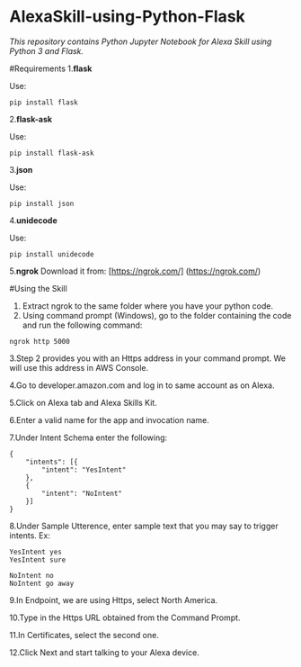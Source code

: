 # AlexaSkill-using-Python-Flask
*This repository contains Python Jupyter Notebook for Alexa Skill using Python 3 and Flask.*

#Requirements
1.**flask**

Use:
```
pip install flask
```

2.**flask-ask**

Use:
```
pip install flask-ask
```

3.**json**

Use:
```
pip install json
```

4.**unidecode**

Use:
```
pip install unidecode
```
5.**ngrok**
Download it from: [https://ngrok.com/] (https://ngrok.com/)


#Using the Skill
1. Extract ngrok to the same folder where you have your python code.
2. Using command prompt (Windows), go to the folder containing the code and run the following command:
```
ngrok http 5000
```
3.Step 2 provides you with an Https address in your command prompt. We will use this address in AWS Console.

4.Go to developer.amazon.com and log in to same account as on Alexa. 

5.Click on Alexa tab and Alexa Skills Kit.

6.Enter a valid name for the app and invocation name.

7.Under Intent Schema enter the following:
```
{ 
	"intents": [{ 
		"intent": "YesIntent" 
	}, 
	{ 
		"intent": "NoIntent" 
	}]
} 
```

8.Under Sample Utterence, enter sample text that you may say to trigger intents. Ex:
```
YesIntent yes
YesIntent sure

NoIntent no
NoIntent go away
```

9.In Endpoint, we are using Https, select North America.

10.Type in the Https URL obtained from the Command Prompt.

11.In Certificates, select the second one.

12.Click Next and start talking to your Alexa device.
